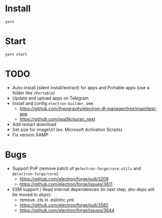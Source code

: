 # Install
`yarn`

# Start
`yarn start`

# TODO
- Auto-install (silent install/extract) for apps and Portable apps (use a folder like `/Portable`)
- Update and upload apps on Telegram
- Install and config `electron-builder`, see
  - https://github.com/theogravity/electron-dl-manager/tree/main/test-app
  - https://github.com/spa5k/quran_next
- Add restart download
- Set size for imageUrl (es: Microsoft Activation Scripts)
- Fix version XAMP

# Bugs
- Support PnP (remove patch of `@electron-forge/core-utils` and `@electron-forge/core`):
  - https://github.com/electron/forge/pull/3209
  - https://github.com/electron/forge/issues/3611
- ESM support / Read internal dependencies (in next step, _dev deps_ will be moved to _deps_):
  - remove .cts in .eslintrc.yml
  - https://github.com/electron/forge/pull/3582
  - https://github.com/electron/forge/issues/3644